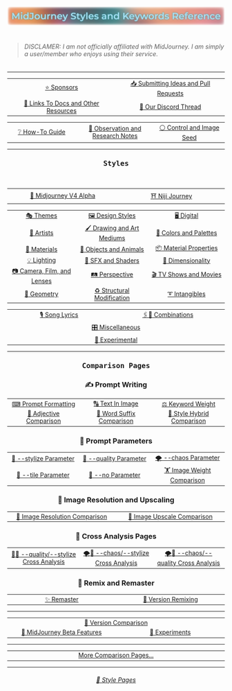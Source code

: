 <picture>
  <source media="(prefers-color-scheme: dark)" srcset="https://github.com/willwulfken/MidJourney-Styles-and-Keywords-Reference-Light/blob/text-gui/Images/Repo_Parts/Banner/banner_dark.webp?raw=true">
  <source media="(prefers-color-scheme: light)" srcset="https://github.com/willwulfken/MidJourney-Styles-and-Keywords-Reference-Light/blob/text-gui/Images/Repo_Parts/Banner/banner_light.webp?raw=true">
  <img alt="Midjourney Styles and Keywords Reference" src="https://github.com/willwulfken/MidJourney-Styles-and-Keywords-Reference-Light/blob/text-gui/Images/Repo_Parts/Banner/banner_light.webp?raw=true">
</picture><br><br>

<blockquote><h6>DISCLAMER: I am not officially affiliated with MidJourney. I am simply a user/member who enjoys using their service.</h6></blockquote>



<hr><!--------------->

<div align="center">

<table>
  <tr align="center" valign="middle">
    <td width=384>
      <a href="https://github.com/willwulfken/MidJourney-Styles-and-Keywords-Reference-Light/blob/text-gui/Pages/Sponsors.md">⭐ Sponsors</a>
    </td>
    <td width=384>
      <a href="https://github.com/willwulfken/MidJourney-Styles-and-Keywords-Reference/wiki/Submitting-Ideas-and-Pull-Requests">📥 Submitting Ideas and Pull Requests</a> <!--Links To Original Repo-->
    </td>
  </tr>
  <tr align="center" valign="middle">
    <td>
      <a href="https://github.com/willwulfken/MidJourney-Styles-and-Keywords-Reference-Light/blob/text-gui/Pages/Links.md">🔗 Links To Docs and Other Resources</a>
    </td>
    <td>
      <a href="https://discord.com/channels/662267976984297473/995554362686439526">💬 Our Discord Thread</a>
    </td>
  </tr>
</table>
<table>
  <tr align="center" valign="middle">
    <td width=256>
      <a href="https://github.com/willwulfken/MidJourney-Styles-and-Keywords-Reference/wiki/%E2%9D%94-How-To-Guide">❔ How-To Guide</a> <!--Links To Original Repo-->
    </td>
    <td width=256>
      <a href="https://github.com/willwulfken/MidJourney-Styles-and-Keywords-Reference/wiki/%F0%9F%93%9D-Observation-and-Research-Notes">📝 Observation and Research Notes</a> <!--Links To Original Repo-->
    </td>
    <td width=256>
      <a href="https://github.com/willwulfken/MidJourney-Styles-and-Keywords-Reference-Light/blob/text-gui/Pages/Control_Image.md">⚪ Control and Image Seed</a>
    </td>
  </tr>
</table>

</div>



<hr><!--------------->



<div align="center">

  <h3><pre>Styles</pre></h3>

<br>

<table>
  <tr align="center" valign="middle">
    <td width=384>
      <a href="https://github.com/willwulfken/MidJourney-Styles-and-Keywords-Reference-Light/blob/text-gui/Pages/Midjourney_Beta_Features/MJ_V4_Alpha/Styles.md">🌌 Midjourney V4 Alpha</a>
    </td>
    <td width=384>
      <a href="https://github.com/willwulfken/MidJourney-Styles-and-Keywords-Reference-Light/blob/text-gui/Pages/Niji_Journey/Styles.md">⛩ Niji Journey</a>
    </td>
</table>
<table>
  <tr align="center" valign="middle">
    <td width=256>
      <a href="https://github.com/willwulfken/MidJourney-Styles-and-Keywords-Reference-Light/blob/text-gui/Pages/MJ_V3/Style_Pages/Just_The_Style/Themes.md">🎭 Themes</a>
    </td>
    <td width=256>
      <a href="https://github.com/willwulfken/MidJourney-Styles-and-Keywords-Reference-Light/blob/text-gui/Pages/MJ_V3/Style_Pages/Just_The_Style/Design_Styles.md">🖼 Design Styles</a>
    </td>
    <td width=256>
      <a href="https://github.com/willwulfken/MidJourney-Styles-and-Keywords-Reference-Light/blob/text-gui/Pages/MJ_V3/Style_Pages/Just_The_Style/Digital.md">🖥 Digital</a>
    </td>
  </tr>
  <tr align="center" valign="middle">
    <td>
      <a href="https://github.com/willwulfken/MidJourney-Styles-and-Keywords-Reference-Light/blob/text-gui/Pages/MJ_V3/Style_Pages/Just_The_Style/Artists.md">📔 Artists</a>
    </td>
    <td>
      <a href="https://github.com/willwulfken/MidJourney-Styles-and-Keywords-Reference-Light/blob/text-gui/Pages/MJ_V3/Style_Pages/Just_The_Style/Drawing_and_Art_Mediums.md">🖌 Drawing and Art Mediums</a>
    </td>
    <td>
      <a href="https://github.com/willwulfken/MidJourney-Styles-and-Keywords-Reference-Light/blob/text-gui/Pages/MJ_V3/Style_Pages/Just_The_Style/Colors_and_Palettes.md">🎨 Colors and Palettes</a>
    </td>
  </tr>
  <tr align="center" valign="middle">
    <td>
      <a href="https://github.com/willwulfken/MidJourney-Styles-and-Keywords-Reference-Light/blob/text-gui/Pages/MJ_V3/Style_Pages/Just_The_Style/Materials.md">🧱 Materials</a>
    </td>
    <td>
      <a href="https://github.com/willwulfken/MidJourney-Styles-and-Keywords-Reference-Light/blob/text-gui/Pages/MJ_V3/Style_Pages/Just_The_Style/Objects_and_Animals.md">🎷 Objects and Animals</a>
    </td>
    <td>
      <a href="https://github.com/willwulfken/MidJourney-Styles-and-Keywords-Reference-Light/blob/text-gui/Pages/MJ_V3/Style_Pages/Just_The_Style/Material_Properties.md">📦 Material Properties</a>
    </td>
  </tr>
  <tr align="center" valign="middle">
    <td>
      <a href="https://github.com/willwulfken/MidJourney-Styles-and-Keywords-Reference-Light/blob/text-gui/Pages/MJ_V3/Style_Pages/Just_The_Style/Lighting.md">💡 Lighting</a>
    </td>
    <td>
      <a href="https://github.com/willwulfken/MidJourney-Styles-and-Keywords-Reference-Light/blob/text-gui/Pages/MJ_V3/Style_Pages/Just_The_Style/SFX_and_Shaders.md">🌈 SFX and Shaders</a>
    </td>
    <td>
      <a href="https://github.com/willwulfken/MidJourney-Styles-and-Keywords-Reference-Light/blob/text-gui/Pages/MJ_V3/Style_Pages/Just_The_Style/Dimensionality.md">🌌 Dimensionality</a>
    </td>
  </tr>
  <tr align="center" valign="middle">
    <td>
      <a href="https://github.com/willwulfken/MidJourney-Styles-and-Keywords-Reference-Light/blob/text-gui/Pages/MJ_V3/Style_Pages/Just_The_Style/Camera.md">📷 Camera, Film, and Lenses</a>
    </td>
    <td>
      <a href="https://github.com/willwulfken/MidJourney-Styles-and-Keywords-Reference-Light/blob/text-gui/Pages/MJ_V3/Style_Pages/Just_The_Style/Perspective.md">🛤️ Perspective</a>
    </td>
    <td>
      <a href="https://github.com/willwulfken/MidJourney-Styles-and-Keywords-Reference-Light/blob/text-gui/Pages/MJ_V3/Style_Pages/Just_The_Style/TV_and_Movies.md">🎬 TV Shows and Movies</a>
    </td>
  </tr>
  <tr align="center" valign="middle">
    <td>
      <a href="https://github.com/willwulfken/MidJourney-Styles-and-Keywords-Reference-Light/blob/text-gui/Pages/MJ_V3/Style_Pages/Just_The_Style/Geometry.md">💠 Geometry</a>
    </td>
    <td>
      <a href="https://github.com/willwulfken/MidJourney-Styles-and-Keywords-Reference-Light/blob/text-gui/Pages/MJ_V3/Style_Pages/Just_The_Style/Structural_Modification.md">♻ Structural Modification</a>
    </td>
    <td>
      <a href="https://github.com/willwulfken/MidJourney-Styles-and-Keywords-Reference-Light/blob/text-gui/Pages/MJ_V3/Style_Pages/Just_The_Style/Intangibles.md">➰ Intangibles</a>
    </td>
  </tr>
</table>
<table>
  <tr align="center" valign="middle">
    <td width=384>
      <a href="https://github.com/willwulfken/MidJourney-Styles-and-Keywords-Reference-Light/blob/text-gui/Pages/MJ_V3/Style_Pages/Just_The_Style/Song_Lyrics.md">🎙 Song Lyrics</a>
    </td>
    <td width=384>
      <a href="https://github.com/willwulfken/MidJourney-Styles-and-Keywords-Reference-Light/blob/text-gui/Pages/MJ_V3/Style_Pages/Just_The_Style/Combinations.md">🖇🎰 Combinations</a>
    </td>
  </tr>
  <tr align="center" valign="middle">
    <td colspan=2>
      <a href="https://github.com/willwulfken/MidJourney-Styles-and-Keywords-Reference-Light/blob/text-gui/Pages/MJ_V3/Style_Pages/Just_The_Style/Miscellaneous.md">🎛 Miscellaneous</a>
    </td>
  </tr>
  <tr align="center" valign="middle">
    <td colspan=2>
      <a href="https://github.com/willwulfken/MidJourney-Styles-and-Keywords-Reference-Light/blob/text-gui/Pages/MJ_V3/Style_Pages/Just_The_Style/Experimental.md">🧪 Experimental</a>
    </td>
  </tr>
</table>

</div>



<hr><!--------------->

<div align="center">

<h3><pre>Comparison Pages</pre></h3>

<h3>✍ Prompt Writing</h3>
<table>
  <tr align="center" valign="middle">
    <td width=256>
      <a href="https://github.com/willwulfken/MidJourney-Styles-and-Keywords-Reference-Light/blob/text-gui/Pages/MJ_V3/Comparison_Pages/Prompt_Writing/Prompt_Format_Comparison.md">⌨ Prompt Formatting</a>
    </td>
    <td width=256>
      <a href="https://github.com/willwulfken/MidJourney-Styles-and-Keywords-Reference-Light/blob/text-gui/Pages/MJ_V3/Comparison_Pages/Prompt_Writing/Text_In_Image_Comparison.md">🔠 Text In Image</a>
    </td>
    <td width=256>
      <a href="https://github.com/willwulfken/MidJourney-Styles-and-Keywords-Reference-Light/blob/text-gui/Pages/MJ_V3/Comparison_Pages/Prompt_Writing/Keyword_Weight_Comparison.md">⚖ Keyword Weight</a>
    </td>
  </tr>
  <tr align="center" valign="middle">
    <td width=256>
      <a href="https://github.com/willwulfken/MidJourney-Styles-and-Keywords-Reference-Light/blob/text-gui/Pages/MJ_V3/Comparison_Pages/Prompt_Writing/Adjective_Comparison.md">🦚 Adjective Comparison</a>
    </td>
    <td width=256>
      <a href="https://github.com/willwulfken/MidJourney-Styles-and-Keywords-Reference-Light/blob/text-gui/Pages/MJ_V3/Comparison_Pages/Prompt_Writing/Word_Suffix_Comparison.md">📓 Word Suffix Comparison</a>
    </td>
    <td width=256>
      <a href="https://github.com/willwulfken/MidJourney-Styles-and-Keywords-Reference-Light/blob/text-gui/Pages/MJ_V3/Comparison_Pages/Prompt_Writing/Hybrid_Comparison.md">🔰 Style Hybrid Comparison</a>
    </td>
  </tr>
</table>


<h3>🧩 Prompt Parameters</h3>
<table>
  <tr align="center" valign="middle">
    <td width=256>
      <a href="https://github.com/willwulfken/MidJourney-Styles-and-Keywords-Reference-Light/blob/text-gui/Pages/MJ_V3/Comparison_Pages/Parameters/Stylize_Comparison.md">🎇 --stylize Parameter</a>
    </td>
    <td width=256>
      <a href="https://github.com/willwulfken/MidJourney-Styles-and-Keywords-Reference-Light/blob/text-gui/Pages/MJ_V3/Comparison_Pages/Parameters/Quality_Comparison.md">💎 --quality Parameter</a>
    </td>
    <td width=256>
      <a href="https://github.com/willwulfken/MidJourney-Styles-and-Keywords-Reference-Light/blob/text-gui/Pages/MJ_V3/Comparison_Pages/Parameters/Chaos_Comparison.md">🌪 --chaos Parameter</a>
  </tr>
  <tr align="center" valign="middle">
    <td width=256>
      <a href="https://github.com/willwulfken/MidJourney-Styles-and-Keywords-Reference-Light/blob/text-gui/Pages/MJ_V3/Comparison_Pages/Parameters/Tile_Parameter.md">🔲 --tile Parameter</a>
    </td>
    <td width=256>
      <a href="https://github.com/willwulfken/MidJourney-Styles-and-Keywords-Reference-Light/blob/text-gui/Pages/MJ_V3/Comparison_Pages/Parameters/No_Parameter_Comparison.md">🚫 --no Parameter</a>
    </td>
    <td width=256>
      <a href="https://github.com/willwulfken/MidJourney-Styles-and-Keywords-Reference-Light/blob/text-gui/Pages/MJ_V3/Comparison_Pages/Parameters/Image_Weight_Comparison.md">🏋️‍ Image Weight Comparison</a>
    </td>
  </tr>
</table>


<h3>📐 Image Resolution and Upscaling</h3>
<table>
  <tr align="center" valign="middle">
    <td width=384>
      <a href="https://github.com/willwulfken/MidJourney-Styles-and-Keywords-Reference-Light/blob/text-gui/Pages/MJ_V3/Comparison_Pages/Image_Resolution_and_Upscaling/Image_Resolution_Comparison.md">📏 Image Resolution Comparison</a>
    </td>
    <td width=384>
      <a href="https://github.com/willwulfken/MidJourney-Styles-and-Keywords-Reference-Light/blob/text-gui/Pages/MJ_V3/Comparison_Pages/Image_Resolution_and_Upscaling/Image_Upscale_Comparison.md">🚀 Image Upscale Comparison</a>
    </td>
  </tr>
</table>


<h3>🔀 Cross Analysis Pages</h3>
<table>
  <tr align="center" valign="middle">
    <td width=256>
      <a href="https://github.com/willwulfken/MidJourney-Styles-and-Keywords-Reference-Light/blob/text-gui/Pages/MJ_V3/Comparison_Pages/Cross_Analysis/Stylize_Quality_Cross_Analysis.md">🎇💎 --quality/--stylize Cross Analysis</a>
    </td>
    <td width=256>
      <a href="https://github.com/willwulfken/MidJourney-Styles-and-Keywords-Reference-Light/blob/text-gui/Pages/MJ_V3/Comparison_Pages/Cross_Analysis/Chaos_Stylize_Cross_Analysis.md">🌪🎇 --chaos/--stylize Cross Analysis</a>
    </td>
    <td width=256>
      <a href="https://github.com/willwulfken/MidJourney-Styles-and-Keywords-Reference-Light/blob/text-gui/Pages/MJ_V3/Comparison_Pages/Cross_Analysis/Chaos_Quality_Cross_Analysis.md">🌪💎 --chaos/--quality Cross Analysis</a>
    </td>
  </tr>
</table>


<h3>📀 Remix and Remaster</h3>
<table>
  <tr align="center" valign="middle">
    <td width=384>
      <a href="https://github.com/willwulfken/MidJourney-Styles-and-Keywords-Reference-Light/blob/text-gui/Pages/Comparison_Pages/Remaster.md">✨ Remaster</a>
    </td>
    <td width=384>
      <a href="https://github.com/willwulfken/MidJourney-Styles-and-Keywords-Reference-Light/blob/text-gui/Pages/Comparison_Pages/Version_Remixing/V1-V4_Alpha.md">🧬 Version Remixing</a>
    </td>
  </tr>
</table>

<hr>

<table>
  <tr align="center" valign="middle">
    <td colspan=2>
      <a href="https://github.com/willwulfken/MidJourney-Styles-and-Keywords-Reference-Light/blob/text-gui/Pages/Comparison_Pages/Version_Comparison/V1_V2_V3_V4.md">📇 Version Comparison</a>
    </td>
  </tr>
  <tr align="center" valign="middle">
    <td width=384>
      <a href="https://github.com/willwulfken/MidJourney-Styles-and-Keywords-Reference-Light/blob/text-gui/Pages/Midjourney_Beta_Features.md">🕋 MidJourney Beta Features</a>
    </td>
    <td width=384>
      <a href="https://github.com/willwulfken/MidJourney-Styles-and-Keywords-Reference/wiki/%F0%9F%A7%AA-Experiments">🧪 Experiments</a> <!--Links To Original Repo-->
    </td>
  </tr>
</table>

<hr>

<table>
  <tr align="center" valign="middle">
    <td width=768>
      <a href="https://github.com/willwulfken/MidJourney-Styles-and-Keywords-Reference-Light/blob/text-gui/Pages/More_Comparison_Pages.md">More Comparison Pages...</a>
    </td>
  </tr>
</table>

</div>

<hr><!--------------->
<div align="center">
<h6><a href="https://github.com/willwulfken/MidJourney-Styles-and-Keywords-Reference-Light/blob/text-gui/Pages/Style_Pages.md">🎴 Style Pages</a></h6>
</div>
